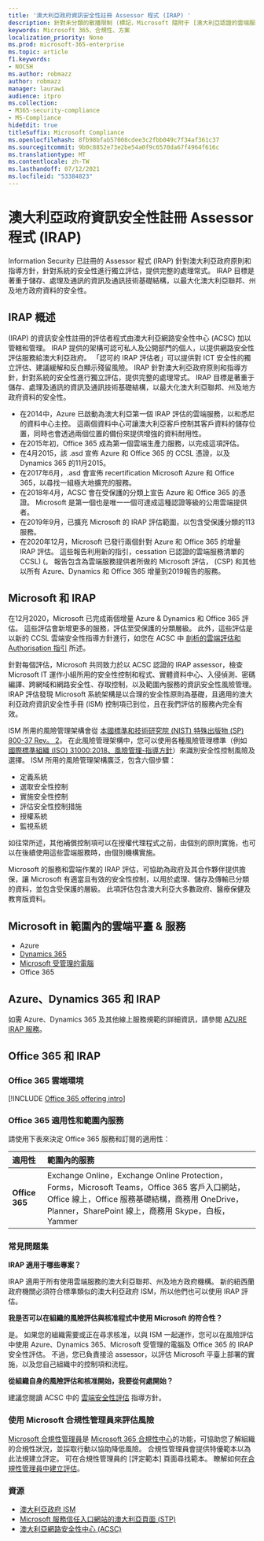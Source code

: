 ```yaml
---
title: '澳大利亞政府資訊安全性註冊 Assessor 程式 (IRAP) '
description: 針對未分類的散播限制 (標記，Microsoft 隨附于 [澳大利亞認證的雲端服務] 清單中，以 IRAP) 與受保護的資料為基礎，且以澳大利亞網路安全性中心 (的評估和認證為基礎 ACSC) 。
keywords: Microsoft 365、合規性、方案
localization_priority: None
ms.prod: microsoft-365-enterprise
ms.topic: article
f1.keywords:
- NOCSH
ms.author: robmazz
author: robmazz
manager: laurawi
audience: itpro
ms.collection:
- M365-security-compliance
- MS-Compliance
hideEdit: true
titleSuffix: Microsoft Compliance
ms.openlocfilehash: 8fb98bfab57008cdee3c2fbb049c7f34af361c37
ms.sourcegitcommit: 9b0c8852e73e2be54a0f9c6570da67f4964f616c
ms.translationtype: MT
ms.contentlocale: zh-TW
ms.lasthandoff: 07/12/2021
ms.locfileid: "53384823"
---
```

# <a name="australian-government-information-security-registered-assessor-program-irap"></a>澳大利亞政府資訊安全性註冊 Assessor 程式 (IRAP) 

Information Security 已註冊的 Assessor 程式 (IRAP) 針對澳大利亞政府原則和指導方針，針對系統的安全性進行獨立評估，提供完整的處理常式。 IRAP 目標是著重于儲存、處理及通訊的資訊及通訊技術基礎結構，以最大化澳大利亞聯邦、州及地方政府資料的安全性。

## <a name="irap-overview"></a>IRAP 概述

 (IRAP) 的資訊安全性註冊的評估者程式由澳大利亞網路安全性中心 (ACSC) 加以管轄和管理。 IRAP 提供的架構可認可私人及公開部門的個人，以提供網路安全性評估服務給澳大利亞政府。 「認可的 IRAP 評估者」可以提供對 ICT 安全性的獨立評估、建議緩解和反白顯示殘留風險。 IRAP 針對澳大利亞政府原則和指導方針，針對系統的安全性進行獨立評估，提供完整的處理常式。 IRAP 目標是著重于儲存、處理及通訊的資訊及通訊技術基礎結構，以最大化澳大利亞聯邦、州及地方政府資料的安全性。

- 在2014中，Azure 已啟動為澳大利亞第一個 IRAP 評估的雲端服務，以和悉尼的資料中心主控。 這兩個資料中心可讓澳大利亞客戶控制其客戶資料的儲存位置，同時也會透過兩個位置的備份來提供增強的資料耐用性。
- 在2015年初，Office 365 成為第一個雲端生產力服務，以完成這項評估。
- 在4月2015，該 .asd 宣佈 Azure 和 Office 365 的 CCSL 憑證，以及 Dynamics 365 的11月2015。
- 在2017年6月，.asd 會宣佈 recertification Microsoft Azure 和 Office 365，以尋找一組極大地擴充的服務。
- 在2018年4月，ACSC 會在受保護的分類上宣告 Azure 和 Office 365 的憑證。 Microsoft 是第一個也是唯一一個可達成這種認證等級的公用雲端提供者。
- 在2019年9月，已擴充 Microsoft 的 IRAP 評估範圍，以包含受保護分類的113服務。
- 在2020年12月，Microsoft 已發行兩個針對 Azure 和 Office 365 的增量 IRAP 評估。 這些報告利用新的指引，cessation 已認證的雲端服務清單的 CCSL)  (。 報告包含為雲端服務提供者所做的 Microsoft 評估， (CSP) 和其他以所有 Azure、Dynamics 和 Office 365 增量到2019報告的服務。

## <a name="microsoft-and-irap"></a>Microsoft 和 IRAP

在12月2020，Microsoft 已完成兩個增量 Azure & Dynamics 和 Office 365 評估。 這些評估會新增更多的服務，評估至受保護的分類層級。 此外，這些評估是以新的 CCSL 雲端安全性指導方針進行，如您在 ACSC 中 [剖析的雲端評估和 Authorisation 指引](https://www.cyber.gov.au/acsc/government/cloud-security-guidance) 所述。

針對每個評估，Microsoft 共同致力於以 ACSC 認證的 IRAP assessor，檢查 Microsoft IT 運作小組所用的安全性控制和程式、實體資料中心、入侵偵測、密碼編譯、跨網域和網路安全性、存取控制，以及範圍內服務的資訊安全性風險管理。 IRAP 評估發現 Microsoft 系統架構是以合理的安全性原則為基礎，且適用的澳大利亞政府資訊安全性手冊 (ISM) 控制項已到位，且在我們評估的服務內完全有效。

ISM 所用的風險管理架構會從 [本國標準和技術研究院 (NIST) 特殊出版物 (SP) 800-37 Rev。 2](https://csrc.nist.gov/publications/detail/sp/800-37/rev-2/final)。 在此風險管理架構中，您可以使用各種風險管理標準（例如 [國際標準組織 (ISO) 31000:2018、風險管理-指導方針](https://www.iso.org/standard/65694.html)）來識別安全性控制風險及選擇。 ISM 所用的風險管理架構廣泛，包含六個步驟：

- 定義系統
- 選取安全性控制
- 實施安全性控制
- 評估安全性控制措施
- 授權系統
- 監視系統

如往常所述，其他補償控制項可以在授權代理程式之前，由個別的原則實施，也可以在後續使用這些雲端服務時，由個別機構實施。

Microsoft 的服務和雲端作業的 IRAP 評估，可協助為政府及其合作夥伴提供擔保，讓 Microsoft 有適當且有效的安全性控制，以用於處理、儲存及傳輸已分類的資料，並包含受保護的層級。 此項評估包含澳大利亞大多數政府、醫療保健及教育版資料。

## <a name="microsoft-in-scope-cloud-platforms--services"></a>Microsoft in 範圍內的雲端平臺 & 服務

- Azure
- [Dynamics 365](https://aka.ms/d365-compliance-list)
- [Microsoft 受管理的電腦](/microsoft-365/managed-desktop/intro/compliance)
- Office 365

## <a name="azure-dynamics-365-and-irap"></a>Azure、Dynamics 365 和 IRAP

如需 Azure、Dynamics 365 及其他線上服務規範的詳細資訊，請參閱 [AZURE IRAP 服務](/azure/compliance/offerings/offering-australia-irap)。

## <a name="office-365-and-irap"></a>Office 365 和 IRAP

### <a name="office-365-cloud-environments"></a>Office 365 雲端環境

[!INCLUDE [Office 365 offering intro](../includes/o365-offering-introduction.md)]

### <a name="office-365-applicability-and-in-scope-services"></a>Office 365 適用性和範圍內服務

請使用下表來決定 Office 365 服務和訂閱的適用性：

| **適用性** | **範圍內的服務** |
|:------------------|:----------------------|
| **Office 365** | Exchange Online，Exchange Online Protection，Forms，Microsoft Teams，Office 365 客戶入口網站，Office 線上，Office 服務基礎結構，商務用 OneDrive，Planner，SharePoint 線上，商務用 Skype，白板，Yammer |

### <a name="frequently-asked-questions"></a>常見問題集

**IRAP 適用于哪些專案？**

IRAP 適用于所有使用雲端服務的澳大利亞聯邦、州及地方政府機構。 新的紐西蘭政府機關必須符合標準類似的澳大利亞政府 ISM，所以他們也可以使用 IRAP 評估。

**我是否可以在組織的風險評估與核准程式中使用 Microsoft 的符合性？**

是。 如果您的組織需要或正在尋求核准，以與 ISM 一起運作，您可以在風險評估中使用 Azure、Dynamics 365、Microsoft 受管理的電腦及 Office 365 的 IRAP 安全性評估。 不過，您已負責接洽 assessor，以評估 Microsoft 平臺上部署的實施，以及您自己組織中的控制項和流程。

**從組織自身的風險評估和核准開始，我要從何處開始？**

建議您閱讀 ACSC 中的 [雲端安全性評估](https://www.cyber.gov.au/acsc/government/cloud-security-guidance) 指導方針。

### <a name="use-microsoft-compliance-manager-to-assess-your-risk"></a>使用 Microsoft 合規性管理員來評估風險

[Microsoft 合規性管理員](/microsoft-365/compliance/compliance-manager)是 [Microsoft 365 合規性中心](/microsoft-365/compliance/microsoft-365-compliance-center)的功能，可協助您了解組織的合規性狀況，並採取行動以協助降低風險。 合規性管理員會提供特優範本以為此法規建立評定。 可在合規性管理員的 [評定範本] 頁面尋找範本。 瞭解如何[在合規性管理員中建立評估](/microsoft-365/compliance/compliance-manager-assessments)。

### <a name="resources"></a>資源

- [澳大利亞政府 ISM](https://acsc.gov.au/infosec/ism/index.htm)
- [Microsoft 服務信任入口網站的澳大利亞頁面 (STP) ](https://aka.ms/au-irap)
- [澳大利亞網路安全性中心 (ACSC) ](https://www.cyber.gov.au)
